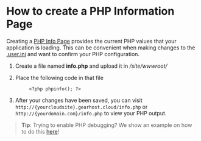 # How to create a PHP Information Page

Creating a [PHP Info Page](http://php.net/manual/en/function.phpinfo.php) provides the current PHP values that your application is loading. This can be convenient when making changes to the [.user.ini](https://www.gearhost.com/documentation/how-to-configure-user-ini) and want to confirm your PHP configuration.


1. Create a file named **info.php** and upload it in */site/wwwroot/*

1. Place the following code in that file

			<?php phpinfo(); ?>
	
1. After your changes have been saved, you can visit `http://{yourcloudsite}.gearhost.cloud/info.php` or `http://{yourdomain.com}/info.php` to view your PHP output.
	
> **Tip**: Trying to enable PHP debugging? We show an example on how to do this [here](https://www.gearhost.com/documentation/troubleshooting-wordpress#user-content-enable-php-error-debugging)!